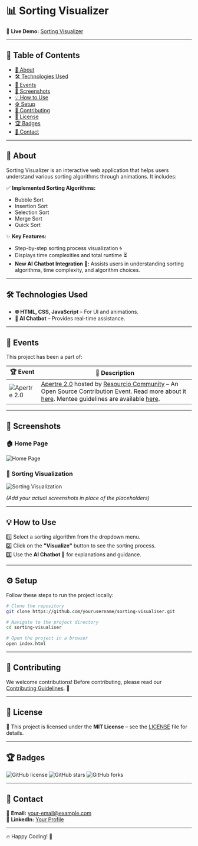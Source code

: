 # 📊 Sorting Visualizer

🚀 **Live Demo:** [Sorting Visualizer](https://aj-sort.netlify.app/)

---

## 📌 Table of Contents
- [📖 About](#about)
- [🛠️ Technologies Used](#technologies-used)
- [🎉 Events](#events)
- [📸 Screenshots](#screenshots)
- [💡 How to Use](#how-to-use)
- [⚙️ Setup](#setup)
- [🤝 Contributing](#contributing)
- [📜 License](#license)
- [🏆 Badges](#badges)
- [📩 Contact](#contact)

---

## 📖 About

Sorting Visualizer is an interactive web application that helps users understand various sorting algorithms through animations. It includes:

✅ **Implemented Sorting Algorithms:**
- Bubble Sort
- Insertion Sort
- Selection Sort
- Merge Sort
- Quick Sort

✨ **Key Features:**
- Step-by-step sorting process visualization 🌀
- Displays time complexities and total runtime ⏳
- **New AI Chatbot Integration 🤖:** Assists users in understanding sorting algorithms, time complexity, and algorithm choices.

---

## 🛠️ Technologies Used

- **🌐 HTML, CSS, JavaScript** – For UI and animations.
- **🤖 AI Chatbot** – Provides real-time assistance.

---

## 🎉 Events

This project has been a part of:

| 🏆 Event | 📜 Description |
|----------|--------------|
| ![Apertre 2.0](https://s2apertre.resourcio.in/assets/images/logo.png) | [Apertre 2.0](https://s2apertre.resourcio.in/) hosted by [Resourcio Community](https://resourcio.in/) – An Open Source Contribution Event. Read more about it [here](https://s2apertre.resourcio.in/). Mentee guidelines are available [here](https://vintage-dirigible-080.notion.site/Mentee-Guide-1a4ef2cebc7b80e9bfaec37fe179d469). |

---

## 📸 Screenshots

### 🏠 Home Page
![Home Page](path/to/homepage.png)

### 🔄 Sorting Visualization
![Sorting Visualization](path/to/sorting-visualization.png)

_(Add your actual screenshots in place of the placeholders)_

---

## 💡 How to Use

1️⃣ Select a sorting algorithm from the dropdown menu.  
2️⃣ Click on the **"Visualize"** button to see the sorting process.  
3️⃣ Use the **AI Chatbot 🤖** for explanations and guidance.  

---

## ⚙️ Setup

Follow these steps to run the project locally:

```bash
# Clone the repository
git clone https://github.com/yourusername/sorting-visualiser.git

# Navigate to the project directory
cd sorting-visualiser

# Open the project in a browser
open index.html
```

---

## 🤝 Contributing

We welcome contributions! Before contributing, please read our [Contributing Guidelines](CONTRIBUTING.md). 💙

---

## 📜 License

🔖 This project is licensed under the **MIT License** – see the [LICENSE](LICENSE) file for details.

---

## 🏆 Badges

![GitHub license](https://img.shields.io/github/license/Ayushjhawar8/sorting-visualiser)
![GitHub stars](https://img.shields.io/github/stars/Ayushjhawar8/sorting-visualiser)
![GitHub forks](https://img.shields.io/github/forks/Ayushjhawar8/sorting-visualiser)

---

## 📩 Contact

📧 **Email:** [your-email@example.com](mailto:your-email@example.com)  
🔗 **LinkedIn:** [Your Profile](https://www.linkedin.com/in/yourprofile)  

---

🔥 Happy Coding! 🎉
